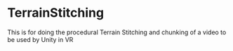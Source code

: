 # TerrainStitching

This is for doing the procedural Terrain Stitching and chunking of a video to be used by Unity in VR
